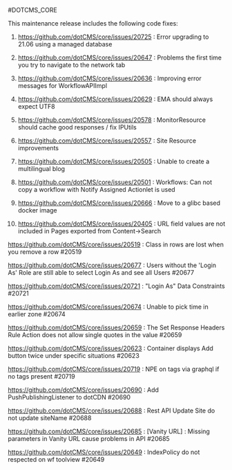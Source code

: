 #DOTCMS_CORE


This maintenance release includes the following code fixes:

1. https://github.com/dotCMS/core/issues/20725 : Error upgrading to 21.06 using a managed database

2. https://github.com/dotCMS/core/issues/20647 : Problems the first time you try to navigate to the network tab

3. https://github.com/dotCMS/core/issues/20636 : Improving error messages for WorkflowAPIImpl

4. https://github.com/dotCMS/core/issues/20629 : EMA should always expect UTF8

5. https://github.com/dotCMS/core/issues/20578 : MonitorResource should cache good responses / fix IPUtils

6. https://github.com/dotCMS/core/issues/20557 : Site Resource improvements

7. https://github.com/dotCMS/core/issues/20505 : Unable to create a multilingual blog

8. https://github.com/dotCMS/core/issues/20501 : Workflows: Can not copy a workflow with Notify Assigned Actionlet is used

9. https://github.com/dotCMS/core/issues/20666 : Move to a glibc based docker image

10. https://github.com/dotCMS/core/issues/20405 : URL field values are not included in Pages exported from Content->Search

https://github.com/dotCMS/core/issues/20519 : Class in rows are lost when you remove a row #20519

https://github.com/dotCMS/core/issues/20677 : Users without the 'Login As' Role are still able to select Login As and see all Users #20677

https://github.com/dotCMS/core/issues/20721 : "Login As" Data Constraints #20721

https://github.com/dotCMS/core/issues/20674 : Unable to pick time in earlier zone #20674

https://github.com/dotCMS/core/issues/20659 : The Set Response Headers Rule Action does not allow single quotes in the value #20659

https://github.com/dotCMS/core/issues/20623 : Container displays Add button twice under specific situations #20623

https://github.com/dotCMS/core/issues/20719 : NPE on tags via graphql if no tags present #20719

https://github.com/dotCMS/core/issues/20690 : Add PushPublishingListener to dotCDN #20690

https://github.com/dotCMS/core/issues/20688 : Rest API Update Site do not update siteName #20688

https://github.com/dotCMS/core/issues/20685 : [Vanity URL] : Missing parameters in Vanity URL cause problems in API #20685

https://github.com/dotCMS/core/issues/20649 : IndexPolicy do not respected on wf toolview #20649

